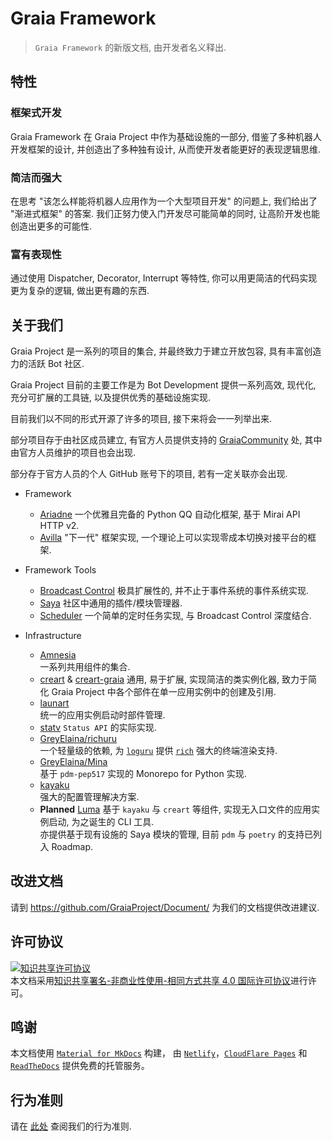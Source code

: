 # Graia Framework

> `Graia Framework` 的新版文档, 由开发者名义释出.

## 特性

### 框架式开发
Graia Framework 在 Graia Project 中作为基础设施的一部分, 借鉴了多种机器人开发框架的设计, 并创造出了多种独有设计, 从而使开发者能更好的表现逻辑思维.

### 简洁而强大
在思考 "该怎么样能将机器人应用作为一个大型项目开发" 的问题上, 我们给出了 "渐进式框架" 的答案. 我们正努力使入门开发尽可能简单的同时, 让高阶开发也能创造出更多的可能性.

### 富有表现性
通过使用 Dispatcher, Decorator, Interrupt 等特性, 你可以用更简洁的代码实现更为复杂的逻辑, 做出更有趣的东西.

## 关于我们

Graia Project 是一系列的项目的集合, 并最终致力于建立开放包容, 具有丰富创造力的活跃 Bot 社区.

Graia Project 目前的主要工作是为 Bot Development 提供一系列高效, 现代化, 充分可扩展的工具链,
以及提供优秀的基础设施实现.

目前我们以不同的形式开源了许多的项目, 接下来将会一一列举出来.

部分项目存于由社区成员建立, 有官方人员提供支持的 [GraiaCommunity](https://github.com/GraiaCommunity) 处,
其中由官方人员维护的项目也会出现.

部分存于官方人员的个人 GitHub 账号下的项目, 若有一定关联亦会出现.

* Framework

    - [Ariadne](https://github.com/GraiaProject/Ariadne)
      一个优雅且完备的 Python QQ 自动化框架, 基于 Mirai API HTTP v2.
    - [Avilla](https://github.com/GraiaProject/Avilla)
      "下一代" 框架实现, 一个理论上可以实现零成本切换对接平台的框架.
  
* Framework Tools

    - [Broadcast Control](https://github.com/GraiaProject/BroadcastControl)
      极具扩展性的, 并不止于事件系统的事件系统实现.
    - [Saya](https://github.com/GraiaProject/Saya)
      社区中通用的插件/模块管理器.
    - [Scheduler](https://github.com/GraiaProject/Scheduler)
      一个简单的定时任务实现, 与 Broadcast Control 深度结合.

* Infrastructure

    - [Amnesia](https://github.com/GraiaProject/Amnesia)  
      一系列共用组件的集合.
    - [creart](https://github.com/GraiaProject/creart) & [creart-graia](https://github.com/GraiaProject/creart-graia)
      通用, 易于扩展, 实现简洁的类实例化器, 致力于简化 Graia Project 中各个部件在单一应用实例中的创建及引用.
    - [launart](https://github.com/GraiaProject/launart)  
      统一的应用实例启动时部件管理.
    - [statv](https://github.com/GraiaProject/statv)
      `Status API` 的实际实现.
    - [GreyElaina/richuru](https://github.com/GreyElaina/richuru)  
      一个轻量级的依赖, 为 [`loguru`](https://github.com/Delgan/loguru) 提供 [`rich`](https://github.com/textualize/rich) 强大的终端渲染支持.
    - [GreyElaina/Mina](https://github.com/GreyElaina/Mina)  
      基于 `pdm-pep517` 实现的 Monorepo for Python 实现.
    - [kayaku](https://github.com/GraiaProject/kayaku)  
      强大的配置管理解决方案.
    - **Planned** [Luma](https://github.com/GraiaProject/Luma)
      基于 `kayaku` 与 `creart` 等组件, 实现无入口文件的应用实例启动, 为之诞生的 CLI 工具.  
      亦提供基于现有设施的 Saya 模块的管理, 目前 `pdm` 与 `poetry` 的支持已列入 Roadmap.

## 改进文档

请到 <https://github.com/GraiaProject/Document/> 为我们的文档提供改进建议.

## 许可协议

<a rel="license" href="http://creativecommons.org/licenses/by-nc-sa/4.0/"><img alt="知识共享许可协议" style="border-width:0" src="https://i.creativecommons.org/l/by-nc-sa/4.0/88x31.png" /></a><br />本文档采用<a rel="license" href="http://creativecommons.org/licenses/by-nc-sa/4.0/">知识共享署名-非商业性使用-相同方式共享 4.0 国际许可协议</a>进行许可。

## 鸣谢

本文档使用 [`Material for MkDocs`](https://squidfunk.github.io/mkdocs-material/) 构建，
由 [`Netlify`](https://www.netlify.com/)，[`CloudFlare Pages`](https://www.cloudflare.com/) 和 [`ReadTheDocs`](http://readthedocs.org/) 提供免费的托管服务。

## 行为准则

请在 [此处](https://github.com/GraiaProject/.github/blob/master/CODE_OF_CONDUCT.md) 查阅我们的行为准则.